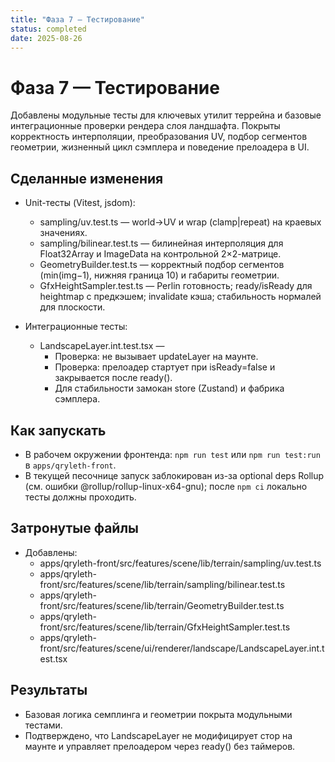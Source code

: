 ```yaml
---
title: "Фаза 7 — Тестирование"
status: completed
date: 2025-08-26
---
```


# Фаза 7 — Тестирование

Добавлены модульные тесты для ключевых утилит террейна и базовые интеграционные проверки рендера слоя ландшафта. Покрыты корректность интерполяции, преобразования UV, подбор сегментов геометрии, жизненный цикл сэмплера и поведение прелоадера в UI.

## Сделанные изменения

- Unit-тесты (Vitest, jsdom):
  - sampling/uv.test.ts — world→UV и wrap (clamp|repeat) на краевых значениях.
  - sampling/bilinear.test.ts — билинейная интерполяция для Float32Array и ImageData на контрольной 2×2-матрице.
  - GeometryBuilder.test.ts — корректный подбор сегментов (min(img−1), нижняя граница 10) и габариты геометрии.
  - GfxHeightSampler.test.ts — Perlin готовность; ready/isReady для heightmap с предкэшем; invalidate кэша; стабильность нормалей для плоскости.

- Интеграционные тесты:
  - LandscapeLayer.int.test.tsx —
    - Проверка: не вызывает updateLayer на маунте.
    - Проверка: прелоадер стартует при isReady=false и закрывается после ready().
    - Для стабильности замокан store (Zustand) и фабрика сэмплера.

## Как запускать

- В рабочем окружении фронтенда: `npm run test` или `npm run test:run` в `apps/qryleth-front`.
- В текущей песочнице запуск заблокирован из-за optional deps Rollup (см. ошибки @rollup/rollup-linux-x64-gnu); после `npm ci` локально тесты должны проходить.

## Затронутые файлы

- Добавлены:
  - apps/qryleth-front/src/features/scene/lib/terrain/sampling/uv.test.ts
  - apps/qryleth-front/src/features/scene/lib/terrain/sampling/bilinear.test.ts
  - apps/qryleth-front/src/features/scene/lib/terrain/GeometryBuilder.test.ts
  - apps/qryleth-front/src/features/scene/lib/terrain/GfxHeightSampler.test.ts
  - apps/qryleth-front/src/features/scene/ui/renderer/landscape/LandscapeLayer.int.test.tsx

## Результаты

- Базовая логика семплинга и геометрии покрыта модульными тестами.
- Подтверждено, что LandscapeLayer не модифицирует стор на маунте и управляет прелоадером через ready() без таймеров.

